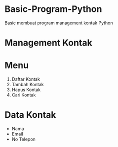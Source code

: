 # Basic-Program-Python
Basic membuat program management kontak Python
# Management Kontak

# Menu
1. Daftar Kontak
2. Tambah Kontak
3. Hapus Kontak
4. Cari Kontak

# Data Kontak
- Nama
- Email
- No Telepon
